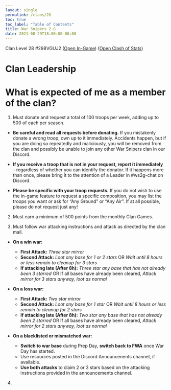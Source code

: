```yaml
---
layout: single
permalink: /clans/2G
toc: true
toc_label: "Table of Contents"
title: War Snipers 2.G 
date: 2021-08-29T18:00:00-00:00
---
```


Clan Level 28 #298VGUJ2
([Open In-Game](https://link.clashofclans.com/en?action=OpenClanProfile&tag=298VGUJ2)) ([Open Clash of Stats](https://www.clashofstats.com/clans/war-snipers-2.g-298VGUJ2/members/))

# Clan Leadership


# What is expected of me as a member of the clan?

1. Must donate and request a total of 100 troops per week, adding up to 500 of each per season.

-   **Be careful and read all requests before donating.** If you mistakenly donate a wrong troop, own up to it immediately. Accidents happen, but if you are doing so repeatedly and maliciously, you will be removed from the clan and possibly be unable to join any other War Snipers clan in our Discord.

-   **If you receive a troop that is not in your request, report it immediately** - regardless of whether you can identify the donator. If it happens more than once, please bring it to the attention of a Leader in #ws2g-chat on Discord.

-   **Please be specific with your troop requests.** If you do not wish to use the in-game feature to request a specific composition, you may list the troops you want or ask for “Any Ground” or “Any Air”. If at all possible, please do not request just any!

2. Must earn a minimum of 500 points from the monthly Clan Games.

3. Must follow war attacking instructions and attack as directed by the clan mail.
-  **On a win war:**
	- **First Attack:** *Three star mirror*
	- **Second Attack:** *Loot any base for 1 or 2 stars* OR *Wait until 8 hours or less remain to cleanup for 3 stars*
	- **If attacking late (After 8h):** *Three star any base that has not already been 3 starred* OR If all bases have already been cleared, *Attack mirror for 3 stars anyway, loot as normal*

-  **On a loss war:**
	- **First Attack:** *Two star mirror*
	- **Second Attack:** *Loot any base for 1 star* OR *Wait until 8 hours or less remain to cleanup for 2 stars*
	- **If attacking late (After 8h):** *Two star any base that has not already been 2 starred* OR If all bases have already been cleared, *Attack mirror for 2 stars anyway, loot as normal*

- **On a blacklisted or mismatched war:**
	- **Switch to war base** during Prep Day, **switch back to FWA** once War Day has started.
	- Use resources posted in the Discord Announcenents channel, if available.
	- **Use both attacks** to claim 2 or 3 stars based on the attacking instructions provided in the announcements channel.
4. 
